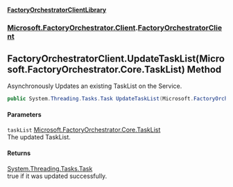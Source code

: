 #### [FactoryOrchestratorClientLibrary](./FactoryOrchestratorClientLibrary.md 'FactoryOrchestratorClientLibrary')
### [Microsoft.FactoryOrchestrator.Client](./Microsoft-FactoryOrchestrator-Client.md 'Microsoft.FactoryOrchestrator.Client').[FactoryOrchestratorClient](./Microsoft-FactoryOrchestrator-Client-FactoryOrchestratorClient.md 'Microsoft.FactoryOrchestrator.Client.FactoryOrchestratorClient')
## FactoryOrchestratorClient.UpdateTaskList(Microsoft.FactoryOrchestrator.Core.TaskList) Method
Asynchronously Updates an existing TaskList on the Service.  
```csharp
public System.Threading.Tasks.Task UpdateTaskList(Microsoft.FactoryOrchestrator.Core.TaskList taskList);
```
#### Parameters
<a name='Microsoft-FactoryOrchestrator-Client-FactoryOrchestratorClient-UpdateTaskList(Microsoft-FactoryOrchestrator-Core-TaskList)-taskList'></a>
`taskList` [Microsoft.FactoryOrchestrator.Core.TaskList](/CoreLibrary/Microsoft-FactoryOrchestrator-Core-TaskList 'Microsoft.FactoryOrchestrator.Core.TaskList')  
The updated TaskList.  
  
#### Returns
[System.Threading.Tasks.Task](https://docs.microsoft.com/en-us/dotnet/api/System.Threading.Tasks.Task 'System.Threading.Tasks.Task')  
true if it was updated successfully.  

